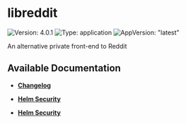 # libreddit

![Version: 4.0.1](https://img.shields.io/badge/Version-4.0.1-informational?style=flat-square) ![Type: application](https://img.shields.io/badge/Type-application-informational?style=flat-square) ![AppVersion: "latest"](https://img.shields.io/badge/AppVersion-"latest"-informational?style=flat-square)

An alternative private front-end to Reddit

## Available Documentation

- [**Changelog**](CHANGELOG)

- [**Helm Security**](container-security)

- [**Helm Security**](helm-security)

